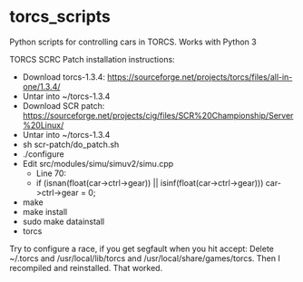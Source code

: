 # torcs_scripts
Python scripts for controlling cars in TORCS. Works with Python 3

TORCS SCRC Patch installation instructions:
* Download torcs-1.3.4: https://sourceforge.net/projects/torcs/files/all-in-one/1.3.4/
* Untar into ~/torcs-1.3.4
* Download SCR patch: https://sourceforge.net/projects/cig/files/SCR%20Championship/Server%20Linux/
* Untar into ~/torcs-1.3.4
* sh scr-patch/do_patch.sh
* ./configure
* Edit src/modules/simu/simuv2/simu.cpp
  * Line 70: 
  * if (isnan(float(car->ctrl->gear)) || isinf(float(car->ctrl->gear))) car->ctrl->gear = 0;
* make
* make install
* sudo make datainstall
* torcs

Try to configure a race, if you get segfault when you hit accept:
Delete ~/.torcs and /usr/local/lib/torcs and /usr/local/share/games/torcs. Then I recompiled and reinstalled. That worked.
